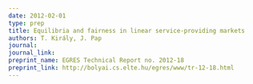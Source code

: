 ```yaml
---
date: 2012-02-01
type: prep
title: Equilibria and fairness in linear service-providing markets
authors: T. Király, J. Pap
journal: 
journal_link: 
preprint_name: EGRES Technical Report no. 2012-18
preprint_link: http://bolyai.cs.elte.hu/egres/www/tr-12-18.html
---
```

